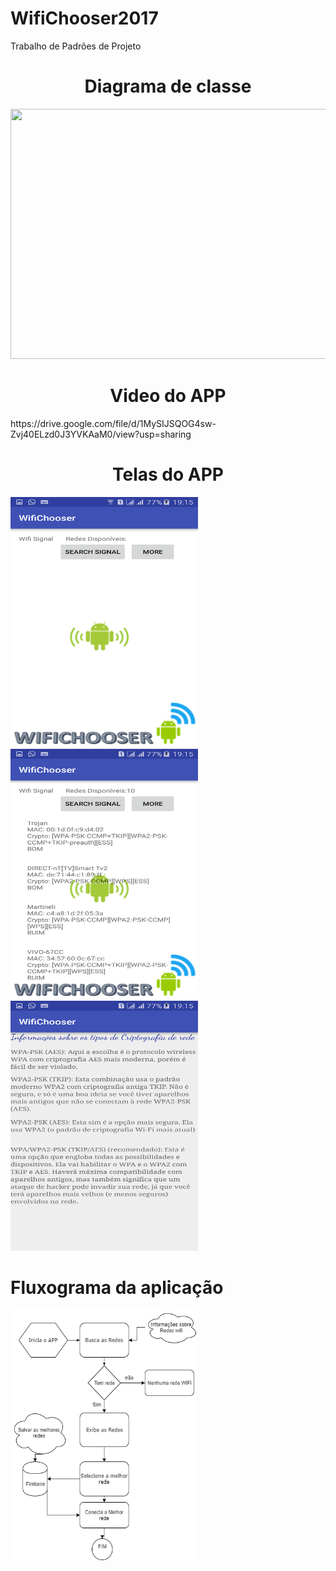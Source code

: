# WifiChooser2017

Trabalho de Padrões de Projeto
<center><h1>Diagrama de classe</h1></center>
<img width=1000 height =400 src="https://github.com/guoliveer/WifiChooser-master/blob/master/fotos/Diagrama%20de%20Classes.png">
<center><h1>Video do APP</h1></center>
https://drive.google.com/file/d/1MySIJSQOG4sw-Zvj40ELzd0J3YVKAaM0/view?usp=sharing

<center><h1>Telas do APP</h1></center>

<img width=300 height =400 src="https://github.com/guoliveer/WifiChooserFinal/blob/master/fotos/Screenshot_2017-10-02-19-15-47.png">

<img width=300 height =400 src="https://github.com/guoliveer/WifiChooserFinal/blob/master/fotos/Screenshot_2017-10-02-19-15-53.png">

<img width=300 height =400 src="https://github.com/guoliveer/WifiChooserFinal/blob/master/fotos/Screenshot_2017-10-02-19-15-57.png">

<h1>Fluxograma da aplicação</h1>

<img width=300 height =400 src="https://github.com/guoliveer/WifiChooserFinal/blob/master/fotos/fluxo.png">
